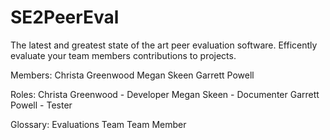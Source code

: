 # SE2PeerEval
The latest and greatest state of the art peer evaluation software. Efficently evaluate your team members contributions to projects.


Members:
Christa Greenwood
Megan Skeen
Garrett Powell

Roles:
Christa Greenwood - Developer 
Megan Skeen - Documenter 
Garrett Powell - Tester


Glossary:
Evaluations
Team
Team Member


